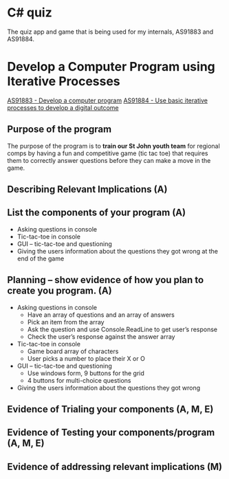 # C# quiz
The quiz app and game that is being used for my internals, AS91883 and AS91884.


# Develop a Computer Program using Iterative Processes
[AS91883 - Develop a computer program](https://www.nzqa.govt.nz/nqfdocs/ncea-resource/achievements/2019/as91883.pdf)
[AS91884 - Use basic iterative processes to develop a digital outcome](https://www.nzqa.govt.nz/nqfdocs/ncea-resource/achievements/2019/as91884.pdf)

## Purpose of the program
The purpose of the program is to **train our St John youth team** for regional comps by having a fun and competitive game (tic tac toe) that requires them to correctly answer questions before they can make a move in the game.

## Describing Relevant Implications (A)


## List the components of your program (A)
* Asking questions in console
* Tic-tac-toe in console
* GUI – tic-tac-toe and questioning
* Giving the users information about the questions they got wrong at the end of the game
## Planning – show evidence of how you plan to create you program. (A)
* Asking questions in console
    * Have an array of questions and an array of answers
    * Pick an item from the array
    * Ask the question and use Console.ReadLine to get user’s response
    * Check the user’s response against the answer array
* Tic-tac-toe in console
    * Game board array of characters
    * User picks a number to place their X or O
* GUI – tic-tac-toe and questioning
    * Use windows form, 9 buttons for the grid
    * 4 buttons for multi-choice questions
* Giving the users information about the questions they got wrong

## Evidence of Trialing your components (A, M, E)

## Evidence of Testing your components/program (A, M, E)

## Evidence of addressing relevant implications (M)
